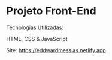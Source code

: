# Projeto Front-End

Técnologias Utilizadas:

HTML, CSS & JavaScript

Site: https://eddwardmessias.netlify.app
